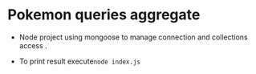 # Pokemon queries aggregate

- Node project using mongoose to manage connection and collections access .

- To print result execute`node index.js`

